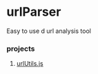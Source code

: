 # urlParser

Easy to use d url analysis tool


### projects
1. [urlUtils.js](https://github.com/angular/angular.js/blob/master/src/ng/urlUtils.js)

